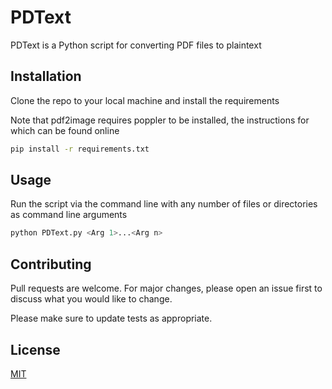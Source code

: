 # PDText

PDText is a Python script for converting PDF files to plaintext

## Installation

Clone the repo to your local machine and install the requirements

Note that pdf2image requires poppler to be installed, the instructions for which can be found online

```bash
pip install -r requirements.txt
```

## Usage

Run the script via the command line with any number of files or directories as command line arguments

```bash
python PDText.py <Arg 1>...<Arg n>
```

## Contributing

Pull requests are welcome. For major changes, please open an issue first
to discuss what you would like to change.

Please make sure to update tests as appropriate.

## License

[MIT](https://choosealicense.com/licenses/mit/)
